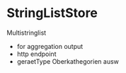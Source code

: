 StringListStore
===============

Multistringlist

- for aggregation output
- http endpoint
- geraetType Oberkathegorien ausw